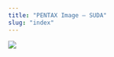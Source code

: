 ```yaml
---
title: "PENTAX Image – SUDA"
slug: "index"
---
```


[![](/wp-content/2011/12/107-300x225.jpg)](/wp-content/2011/12/107.jpg)